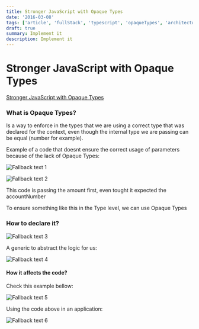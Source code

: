 ```yaml
---
title: Stronger JavaScript with Opaque Types
date: '2016-03-08'
tags: ['article', 'fullStack', 'typescript', 'opaqueTypes', 'architecture', 'read', 'withResume']
draft: true
summary: Implement it
description: Implement it
---
```

# Stronger JavaScript with Opaque Types


[Stronger JavaScript with Opaque Types](https://codemix.com/opaque-types-in-javascript)

### What is Opaque Types?

Is a way to enforce in the types that we are using a correct type that was declared for the context, even though the internal type we are passing can be equal (number for example).

Example of a code that doesnt ensure the correct usage of parameters because of the lack of Opaque Types:

![Fallback text 1](/static/assets/pasted-image-20221003203241.png)


![Fallback text 2](/static/assets/pasted-image-20221003203256.png)


This code is passing the amount first, even tought it expected the accountNumber

To ensure something like this in the Type level, we can use Opaque Types


### How to declare it?

![Fallback text 3](/static/assets/pasted-image-20221003203419.png)


A generic to abstract the logic for us:

![Fallback text 4](/static/assets/pasted-image-20221003203506.png)



#### How it affects the code?

Check this example bellow:

![Fallback text 5](/static/assets/pasted-image-20221003203604.png)


Using the code above in an application:

![Fallback text 6](/static/assets/pasted-image-20221003203616.png)



